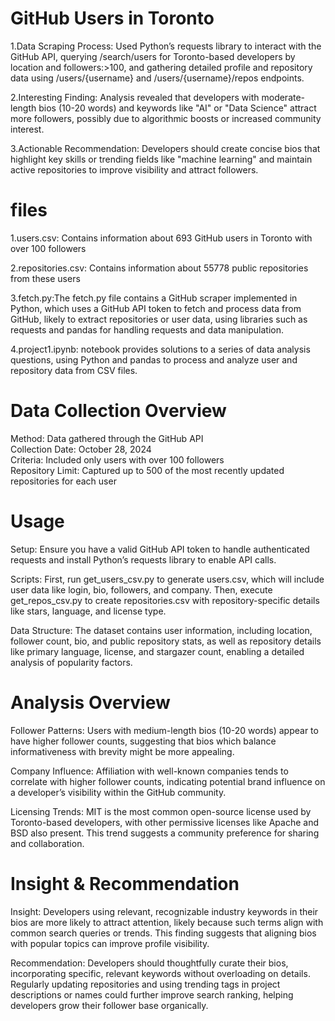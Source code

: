 # GitHub Users in Toronto

1.Data Scraping Process: Used Python’s requests library to interact with the GitHub API, querying /search/users for Toronto-based developers by location and followers:>100, and gathering detailed profile and repository data using /users/{username} and /users/{username}/repos endpoints.

2.Interesting Finding: Analysis revealed that developers with moderate-length bios (10-20 words) and keywords like "AI" or "Data Science" attract more followers, possibly due to algorithmic boosts or increased community interest.

3.Actionable Recommendation: Developers should create concise bios that highlight key skills or trending fields like "machine learning" and maintain active repositories to improve visibility and attract followers.

# files
1.users.csv: Contains information about 693 GitHub users in Toronto with over 100 followers  

2.repositories.csv: Contains information about 55778 public repositories from these users  

3.fetch.py:The fetch.py file contains a GitHub scraper implemented in Python, which uses a GitHub API token to fetch and process data from GitHub, likely to extract repositories or user data, using libraries such as requests and pandas for handling requests and data manipulation.    

4.project1.ipynb: notebook provides solutions to a series of data analysis questions, using Python and pandas to process and analyze user and repository data from CSV files.

# Data Collection Overview  
Method: Data gathered through the GitHub API  
Collection Date: October 28, 2024  
Criteria: Included only users with over 100 followers  
Repository Limit: Captured up to 500 of the most recently updated repositories for each user  

# Usage  
Setup: Ensure you have a valid GitHub API token to handle authenticated requests and install Python’s requests library to  enable API calls.  

Scripts: First, run get_users_csv.py to generate users.csv, which will include user data like login, bio, followers, and company. Then, execute get_repos_csv.py to create repositories.csv with repository-specific details like stars, language, and license type.  

Data Structure: The dataset contains user information, including location, follower count, bio, and public repository stats, as well as repository details like primary language, license, and stargazer count, enabling a detailed analysis of popularity factors.  

# Analysis Overview  
Follower Patterns: Users with medium-length bios (10-20 words) appear to have higher follower counts, suggesting that bios which balance informativeness with brevity might be more appealing.  

Company Influence: Affiliation with well-known companies tends to correlate with higher follower counts, indicating potential brand influence on a developer’s visibility within the GitHub community.  

Licensing Trends: MIT is the most common open-source license used by Toronto-based developers, with other permissive licenses like Apache and BSD also present. This trend suggests a community preference for sharing and collaboration.  

# Insight & Recommendation  
Insight: Developers using relevant, recognizable industry keywords in their bios are more likely to attract attention, likely because such terms align with common search queries or trends. This finding suggests that aligning bios with popular topics can improve profile visibility.  

Recommendation: Developers should thoughtfully curate their bios, incorporating specific, relevant keywords without overloading on details. Regularly updating repositories and using trending tags in project descriptions or names could further improve search ranking, helping developers grow their follower base organically.
